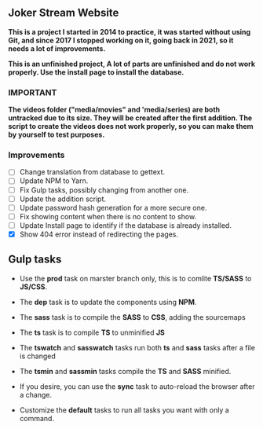 ## Joker Stream Website

**This is a project I started in 2014 to practice, it was started without using Git, and since 2017 I stopped working on it, going back in 2021, so it needs a lot of improvements.**

**This is an unfinished project, A lot of parts are unfinished and do not work properly. Use the install page to install the database.**

### IMPORTANT

**The videos folder ("media/movies" and 'media/series) are both untracked due to its size. They will be created after the first addition. The script to create the videos does not work properly, so you can make them by yourself to test purposes.**

### Improvements

- [ ] Change translation from database to gettext.
- [ ] Update NPM to Yarn.
- [ ] Fix Gulp tasks, possibly changing from another one.
- [ ] Update the addition script.
- [ ] Update password hash generation for a more secure one.
- [ ] Fix showing content when there is no content to show.
- [ ] Update Install page to identify if the database is already installed.
- [x] Show 404 error instead of redirecting the pages.

## Gulp tasks


- Use the **prod** task on marster branch only, this is to comlite **TS/SASS** to **JS/CSS**.

- The **dep** task is to update the components using **NPM**.

- The **sass** task is to compile the **SASS** to **CSS**, adding the sourcemaps

- The **ts** task is to compile **TS** to unminified **JS**

- The **tswatch** and **sasswatch** tasks run both **ts** and **sass** tasks after a file is changed

- The **tsmin** and **sassmin** tasks compile the **TS** and **SASS** minified.

- If you desire, you can use the **sync** task to auto-reload the browser after a change.

- Customize the **default** tasks to run all tasks you want with only a command.
